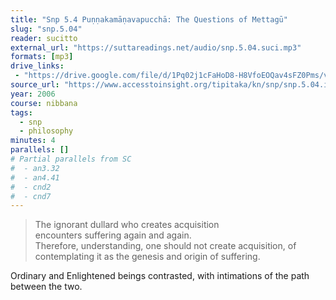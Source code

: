 ```yaml
---
title: "Snp 5.4 Puṇṇakamāṇavapucchā: The Questions of Mettagū"
slug: "snp.5.04"
reader: sucitto
external_url: "https://suttareadings.net/audio/snp.5.04.suci.mp3"
formats: [mp3]
drive_links:
 - "https://drive.google.com/file/d/1Pq02j1cFaHoD8-H8VfoEOQav4sFZ0Pms/view?usp=drivesdk"
source_url: "https://www.accesstoinsight.org/tipitaka/kn/snp/snp.5.04.irel.html"
year: 2006
course: nibbana
tags:
  - snp
  - philosophy
minutes: 4
parallels: []
# Partial parallels from SC
#  - an3.32
#  - an4.41
#  - cnd2
#  - cnd7
---
```


> The ignorant dullard who creates acquisition  
encounters suffering again and again.  
Therefore, understanding, one should not create acquisition,  of
contemplating it as the genesis and origin of suffering.

Ordinary and Enlightened beings contrasted, with intimations of the path between the two.

